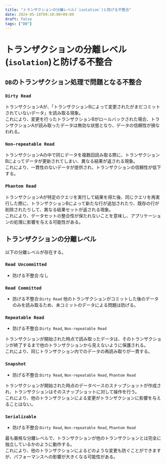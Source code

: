 ```yaml
---
title: "トランザクションの分離レベル(`isolation`)と防げる不整合"
date: 2024-05-18T09:10:00+09:00
draft: false
tags: ["DB"] 
--- 
```

# トランザクションの分離レベル(`isolation`)と防げる不整合

## `DB`のトランザクション処理で問題となる不整合
### `Dirty Read`
トランザクションAが、「トランザクションBによって変更されたがまだコミットされていないデータ」を読み取る現象。  
これにより、変更を行ったトランザクションBがロールバックされた場合、トランザクションAが読み取ったデータは無効な状態となり、データの信頼性が損なわれる。

### `Non-repeatable Read`
トランザクションAの中で同じデータを複数回読み取る際に、トランザクションBによってデータが更新されてしまい、異なる結果が返される現象。  
これにより、一貫性のないデータが提供され、トランザクションの信頼性が低下する。

### `Phantom Read`
トランザクションAが特定のクエリを実行して結果を得た後、同じクエリを再実行した際に、トランザクションBによって新たな行が追加されたり、既存の行が削除されたりして、異なる結果セットが返される現象。  
これにより、データセットの整合性が保たれないことを意味し、アプリケーションの処理に影響を与える可能性がある。

## トランザクションの分離レベル
以下の分離レベルが存在する。

### `Read Uncommitted`
- 防げる不整合:なし

### `Read Committed`
- 防げる不整合:`Dirty Read`
他のトランザクションがコミットした後のデータのみを読み取るため、未コミットのデータによる問題は防げる。　

### `Repeatable Read`
- 防げる不整合:`Dirty Read`, `Non-repeatable Read`

トランザクションが開始された時点で読み取ったデータは、そのトランザクションが終了するまで他のトランザクションから見えないように保護される。  
これにより、同じトランザクション内でのデータの再読み取りが一貫する。

### `Snapshot`
- 防げる不整合:`Dirty Read`, `Non-repeatable Read`, `Phantom Read`

トランザクションが開始された時点のデータベースのスナップショットが作成され、トランザクションはそのスナップショットに対して操作を行う。  
これにより、他のトランザクションによる変更がトランザクションに影響を与えることはない。

### `Serializable`
- 防げる不整合:`Dirty Read`, `Non-repeatable Read`, `Phantom Read`

最も厳格な分離レベルで、トランザクションが他のトランザクションとは完全に独立しているかのように動作する。  
これにより、他のトランザクションによるどのような変更も防ぐことができますが、パフォーマンスへの影響が大きくなる可能性がある。


